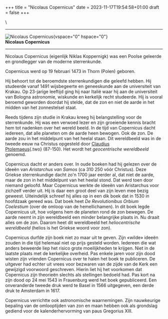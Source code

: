 +++
title = "Nicolaus Copernicus"
date = 2023-11-17T19:54:58+01:00
draft = false
+++

\

  -----------------------------------------------------------------------
  ![Nicolaus Copernicus](plaatjes/copernicus.jpg){vspace="0" hspace="0"}\
  **Nicolaus Copernicus**

  -----------------------------------------------------------------------

Nicolaus Copernicus (eigenlijk Niklas Koppernigk) was een Poolse
geleerde en grondlegger van de moderne sterrenkunde.

Copernicus werd op 19 februari 1473 in Thorn (Polen) geboren.

Hij behoort tot de beroemdste sterrenkundigen die geleefd hebben. Hij
studeerde vanaf 1491 wijsbegeerte en geneeskunde aan de universiteit van
Krakau. Op 23-jarige leeftijd ging hij naar Italië waar hij aan de
universiteit van Bologna astronomie, wiskunde en kerkelijk recht
studeerde. Hij is vooral beroemd geworden doordat hij stelde, dat de zon
en niet de aarde in het midden van het zonnestelsel staat.

Reeds tijdens zijn studie in Krakau kreeg hij belangstelling voor de
sterrenkunde. Hij was een verwoed lezer en zijn groeiende kennis bracht
hem tot nadenken over het wereld beeld. In de tijd van Copernicus dacht
iedereen, dat alle planeten om de aarde heen bewogen. Ook de zon. De
aarde zou in het middelpunt van het heelal staan. Dit wereldbeeld was in
de tweede eeuw na Christus opgesteld door [Claudius\
Ptolemaeus](ptolemaeus.html){.two} (87-150). Het wordt het
*geocentrische wereldbeeld* genoemd.

Copernicus dacht er anders over. In oude boeken had hij gelezen over de
ideeën van *Aristarchus van Samos* (ca 310 250 vóór Christus). Deze
Griekse sterrenkundige dacht zo\'n 1700 jaar eerder al, dat niet de
aarde, maar de zon in het middelpunt van het heelal stond. Dat werd toen
door niemand geloofd. Maar Copernicus werkte de ideeën van Aristarchus
voor zichzelf verder uit. Hij is daar een groot deel van zijn leven mee
bezig geweest. Uiteindelijk schreef hij alles op in een dik boek dat in
1530 in hoofdzaak gereed was. Dat boek heet *De Revolutionibus Orbium
Coelestium* (over de omloop van de hemellichamen). In dit boek legde
Copernicus uit, hoe volgens hem de planeten rond de zon bewegen. De
aarde neemt in zijn wereldbeeld een minder belangrijke plaats in. Nu
draait alles om de zon. Daarom heet dit wereldbeeld het *heliocentrische
wereldbeeld* (helios is het Griekse woord voor zon).

Copernicus durfde zijn boek niet zo maar uit te geven. Zijn «wilde»
ideeën zouden in die tijd helemaal niet op prijs gesteld worden.
Iedereen die wat anders beweerde liep het risico grote moeilijkheden te
krijgen. Niet in de laatste plaats met de kerkelijke overheid. Pas
enkele jaren voor zijn dood wisten zijn vrienden Copernicus over te
halen het boek te publiceren. De uitgever had echter uit vrees voor
bezwaren van de zijde van de Kerk een gewijzigd voorwoord geschreven.
Hierin liet hij het voorkomen dat Copernicus zijn theorieën slechts als
stellingen bedoeld had. Pas kort na zijn dood op 24 mei 1543 in
Frauenburg werd het boek gepubliceerd. Een onveranderde tweede druk werd
te Basel in 1566 uitgegeven, een derde druk te Amsterdam in 1617.

Copernicus verrichtte ook astronomische waarnemingen. Zijn nauwkeurige
bepaling van de omlooptijden van zon en maan hebben ook als grondslag
gediend voor de kalenderhervorming van paus Gregorius XIII.
